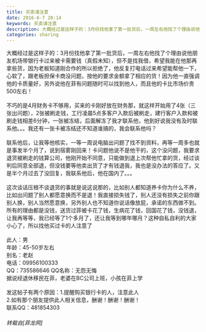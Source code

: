 ```yaml
---
title: 买卖请注意
date: 2016-6-7 20:14
keywords: 买卖请注意
description: 大概经过是这样子的：3月份找他拿了第一批货后，一周左右他找了个理由说他朋友机场带银行卡过来被卡需要钱（真假未知），但不是找我借，希望我能在他那再拿些货，因为老板知道刚合作的所以拒绝了，他反复打电话过来希望能帮他一下，心软了，跟老板担保卡商没问题，按他的要求金额拿了相应的货！因为他一直强调他的卡质量好，另外说他在菲有问题随时可以找到他人，而且他的卡比市场价贵500左右！不巧的是4月财务卡不够用，买来的卡刚好放在财务那，就这样开始用了4张（三张出问题），2张被刷走钱，工行凌晨5点多客户入款后被刷走，建行客户入款和被刷走钱相差6分钟，一张被冻结，后面解冻了我才联系他，他到好说我没有及时联系他。。。我还有一张卡被冻结还不知道谁搞的，我会联系他吗？联系他后，让我等他核实，一等一周说电脑出问题了找不到资料，再等一周多也就是事发半个月了，说到宿雾刚回来！卡问题他说不是他干的，这个没问题，我要求退货被刷走的钱算公司，他刚开始不同意，只能做到退上次帮他忙拿的货，经过谈判后同意全部退，但没钱要等他卖出货了才有钱退我，我也是没办法的答应了。又是半个月过去了没回复，我联系他后，他在国内了。。。这次谈话压根不谈退货的事就是说这说那的，比如别人都知道养卡你为什么不养，比如出问题了别人都愿意换而不是退！我直接损失钱了，别人还没有损失之前你跟别人换，别人当然愿意换，另外别人也不知道你说话像放屁，承诺的东西做不到。所有的理由都是没钱，送货过菲被卡花了钱，生病花了钱，回国花了钱，没钱退，让我再等等，我已经等了1个多月了，还让我等到哪年哪月？这种自私自利的大家小心了，所以找他买过卡的人注意了此人：男年龄：45-50岁左右别名：老赵电话：09956100333QQ：735586646 QQ名称：无怨无悔据说经退休移民在菲，老婆在BC公司上班，小孩在菲上学发这帖子有两个原因：1.提醒购买银行卡的人，注意此人2.如有那个朋友提供此人相关信息，酬谢！酬谢！酬谢！联系QQ：481854303
categories: sharing
---
```

<td class="t_f" id="postmessage_345000">

大概经过是这样子的：3月份找他拿了第一批货后，一周左右他找了个理由说他朋友机场带银行卡过来被卡需要钱（真假未知），但不是找我借，希望我能在他那再拿些货，因为老板知道刚合作的所以拒绝了，他反复打电话过来希望能帮他一下，心软了，跟老板担保卡商没问题，按他的要求金额拿了相应的货！因为他一直强调他的卡质量好，另外说他在菲有问题随时可以找到他人，而且他的卡比市场价贵500左右！<br/>
<br/>
不巧的是4月财务卡不够用，买来的卡刚好放在财务那，就这样开始用了4张（三张出问题），2张被刷走钱，工行凌晨5点多客户入款后被刷走，建行客户入款和被刷走钱相差6分钟，一张被冻结，后面解冻了我才联系他，他到好说我没有及时联系他。。。我还有一张卡被冻结还不知道谁搞的，我会联系他吗？<br/>
<br/>
联系他后，让我等他核实，一等一周说电脑出问题了找不到资料，再等一周多也就是事发半个月了，说到宿雾刚回来！卡问题他说不是他干的，这个没问题，我要求退货被刷走的钱算公司，他刚开始不同意，只能做到退上次帮他忙拿的货，经过谈判后同意全部退，但没钱要等他卖出货了才有钱退我，我也是没办法的答应了。又是半个月过去了没回复，我联系他后，他在国内了。。。<br/>
<br/>
这次谈话压根不谈退货的事就是说这说那的，比如别人都知道养卡你为什么不养，比如出问题了别人都愿意换而不是退！我直接损失钱了，别人还没有损失之前你跟别人换，别人当然愿意换，另外别人也不知道你说话像放屁，承诺的东西做不到。所有的理由都是没钱，送货过菲被卡花了钱，生病花了钱，回国花了钱，没钱退，让我再等等，我已经等了1个多月了，还让我等到哪年哪月？这种自私自利的大家小心了，所以找他买过卡的人注意了<br/>
<br/>
此人：男<br/>
年龄：45-50岁左右<br/>
别名：老赵<br/>
电话：09956100333<br/>
QQ：735586646 QQ名称：无怨无悔<br/>
据说经退休移民在菲，老婆在BC公司上班，小孩在菲上学<br/>
<br/>
发这帖子有两个原因：1.提醒购买银行卡的人，注意此人<br/>
2.如有那个朋友提供此人相关信息，酬谢！酬谢！酬谢！<br/>
联系QQ：481854303</td>
###### 转载自[菲龙网]